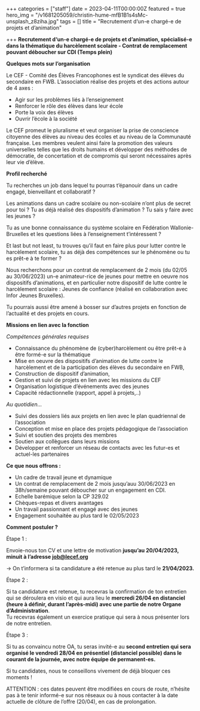 +++
categories = ["staff"]
date = 2023-04-11T00:00:00Z
featured = true
hero_img = "/v1681205059/christin-hume-mfB1B1s4sMc-unsplash_z8ziha.jpg"
tags = []
title = "Recrutement d‘un-e chargé-e de projets et d’animation"

+++
**Recrutement d‘un-e chargé-e de projets et d’animation, spécialisé-e dans la thématique du harcèlement scolaire - Contrat de remplacement pouvant déboucher sur CDI (Temps plein)**

**Quelques mots sur l’organisation**

Le CEF - Comité des Élèves Francophones est le syndicat des élèves du secondaire en FWB. L’association réalise des projets et des actions autour de 4 axes :

* Agir sur les problèmes liés à l’enseignement
* Renforcer le rôle des élèves dans leur école
* Porte la voix des élèves
* Ouvrir l’école à la société

Le CEF promeut le pluralisme et veut organiser la prise de conscience citoyenne des élèves au niveau des écoles et au niveau de la Communauté française. Les membres veulent ainsi faire la promotion des valeurs universelles telles que les droits humains et développer des méthodes de démocratie, de concertation et de compromis qui seront nécessaires après leur vie d’élève.

**Profil recherché**

Tu recherches un job dans lequel tu pourras t’épanouir dans un cadre engagé, bienveillant et collaboratif ?

Les animations dans un cadre scolaire ou non-scolaire n’ont plus de secret pour toi ? Tu as déjà réalisé des dispositifs d’animation ? Tu sais y faire avec les jeunes ?

Tu as une bonne connaissance du système scolaire en Fédération Wallonie-Bruxelles et les questions liées à l’enseignement t’intéressent ?

Et last but not least, tu trouves qu’il faut en faire plus pour lutter contre le harcèlement scolaire, tu as déjà des compétences sur le phénomène ou tu es prêt-e à te former ?

Nous recherchons pour un contrat de remplacement de 2 mois (du 02/05 au 30/06/2023) un-e animateur-rice de jeunes pour mettre en oeuvre nos dispositifs d’animations, et en particulier notre dispositif de lutte contre le harcèlement scolaire : Jeunes de confiance (réalisé en collaboration avec Infor Jeunes Bruxelles).

Tu pourrais aussi être amené à bosser sur d’autres projets en fonction de l’actualité et des projets en cours.

**Missions en lien avec la fonction**

_Compétences générales requises_

* Connaissance du phénomène de (cyber)harcèlement ou être prêt-e à être formé-e sur la thématique
* Mise en oeuvre des dispositifs d’animation de lutte contre le harcèlement et de la participation des élèves du secondaire en FWB,
* Construction de dispositif d’animation,
* Gestion et suivi de projets en lien avec les missions du CEF
* Organisation logistique d’événements avec des jeunes
* Capacité rédactionnelle (rapport, appel à projets,..)

_Au quotidien…_

* Suivi des dossiers liés aux projets en lien avec le plan quadriennal de l’association
* Conception et mise en place des projets pédagogique de l’association
* Suivi et soutien des projets des membres
* Soutien aux collègues dans leurs missions
* Développer et renforcer un réseau de contacts avec les futur-es et actuel-les partenaires

**Ce que nous offrons :**

* Un cadre de travail jeune et dynamique
* Un contrat de remplacement de 2 mois jusqu’auu 30/06/2023 en 38h/semaine pouvant déboucher sur un engagement en CDI.
* Echelle barémique selon la CP 329.02
* Chèques-repas et divers avantages
* Un travail passionnant et engagé avec des jeunes
* Engagement souhaitée au plus tard le 02/05/2023

**Comment postuler ?**

Étape 1 :

Envoie-nous ton CV et une lettre de motivation **jusqu’au 20/04/2023, minuit à l’adresse job@lecef.org**

→ On t’informera si ta candidature a été retenue au plus tard le **21/04/2023.**

Étape 2 :

Si ta candidature est retenue, tu recevras la confirmation de ton entretien qui se déroulera en visio et qui aura lieu le **mercredi 26/04 en distanciel (heure à définir, durant l’après-midi) avec une partie de notre Organe d’Administration**.  
Tu recevras également un exercice pratique qui sera à nous présenter lors de notre entretien.

Étape 3 :

Si tu as convaincu notre OA, tu seras invité-e au **second entretien qui sera organisé le vendredi 28/04 en présentiel (distanciel possible) dans le courant de la journée, avec notre équipe de permanent-es.**

Si tu candidates, nous te conseillons vivement de déjà bloquer ces moments !

ATTENTION : ces dates peuvent être modifiées en cours de route, n’hésite pas à te tenir informé-e sur nos réseaux ou à nous contacter à la date actuelle de clôture de l’offre (20/04), en cas de prolongation.